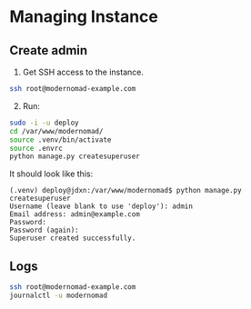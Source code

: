 # Managing Instance

## Create admin

1. Get SSH access to the instance.

```sh
ssh root@modernomad-example.com
```

2. Run:

```sh
sudo -i -u deploy
cd /var/www/modernomad/
source .venv/bin/activate
source .envrc
python manage.py createsuperuser
```

It should look like this:

```
(.venv) deploy@jdxn:/var/www/modernomad$ python manage.py createsuperuser
Username (leave blank to use 'deploy'): admin
Email address: admin@example.com
Password:
Password (again):
Superuser created successfully.
```

## Logs

```sh
ssh root@modernomad-example.com
journalctl -u modernomad
```
